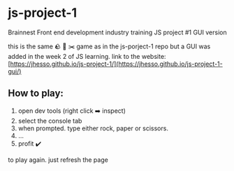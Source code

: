 # js-project-1
Brainnest Front end development industry training JS project #1 GUI version

this is the same 🪨 📰 ✂️ game as in the js-porject-1 repo but a GUI was added in the week 2 of JS learning.
link to the website: [https://jhesso.github.io/js-project-1/](https://jhesso.github.io/js-project-1-gui/)

## How to play:

1. open dev tools (right click ➡️ inspect)
2. select the console tab
3. when prompted. type either rock, paper or scissors.
4. ...
5. profit ✔️

to play again. just refresh the page
